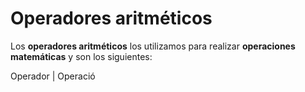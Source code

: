 # Operadores aritméticos


Los **operadores aritméticos** los utilizamos para realizar **operaciones matemáticas** y son los siguientes:

Operador	|	Operació

<!--stackedit_data:
eyJoaXN0b3J5IjpbLTE3MjA5ODk1NjYsMTY3MTM4Mzk0OCwxMT
kwODA1NDg0XX0=
-->